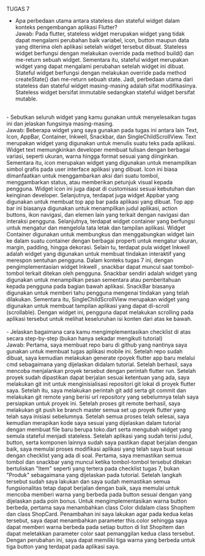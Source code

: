 TUGAS 7
- Apa perbedaan utama antara stateless dan stateful widget dalam konteks pengembangan aplikasi Flutter? <br>
Jawab: Pada flutter, stateless widget merupakan widget yang tidak dapat mengalami perubahan baik variabel, icon, button maupun data yang diterima oleh aplikasi setelah widget tersebut dibuat. Stateless widget berfungsi dengan melakukan override pada method build() dan me-return sebuah widget. Sementara itu, stateful widget merupakan widget yang dapat mengalami perubahan setelah widget ini dibuat. Stateful widget berfungsi dengan melakukan override pada method createState() dan me-return sebuah state. Jadi, perbedaan utama dari stateless dan stateful widget masing-masing adalah sifat modifikasinya. Stateless widget bersifat immutable sedangkan stateful widget bersifat mutable.
<br>
- Sebutkan seluruh widget yang kamu gunakan untuk menyelesaikan tugas ini dan jelaskan fungsinya masing-masing. <br>
Jawab: Beberapa widget yang saya gunakan pada tugas ini antara lain Text, Icon, AppBar, Container, Inkwell, Snackbar, dan SingleChildScrollView. Text merupakan widget yang digunakan untuk menulis suatu teks pada aplikasi. Widget text memungkinkan developer membuat tulisan dengan berbagai variasi, seperti ukuran, warna hingga format sesuai yang diinginkan. Sementara itu, icon merupakan widget yang digunakan untuk menampilkan simbol grafis pada user interface aplikasi yang dibuat. Icon ini biasa dimanfaatkan untuk menggambarkan aksi dari suatu tombol, menggambarkan status, atau memberikan petunjuk visual kepada pengguna. Widget icon ini juga dapat di customisasi sesuai kebutuhan dan keinginan developer. Selanjutnya, terdapat juga widget Appbar yang digunakan untuk membuat top app bar pada aplikasi yang dibuat. Top app bar ini biasanya digunakan untuk menampilkan judul aplikasi, action buttons, ikon navigasi, dan elemen lain yang terkait dengan navigasi dan interaksi pengguna. Selanjutnya, terdapat widget container yang berfungsi untuk mengatur dan mengelola tata letak dan tampilan aplikasi. Widget Container digunakan untuk membungkus dan menggabungkan widget lain ke dalam suatu container dengan berbagai properti untuk mengatur ukuran, margin, padding, hingga dekorasi. Selain tu, terdapat pula widget Inkwell adalah widget yang digunakan untuk membuat tindakan interaktif yang merespon sentuhan pengguna. Dalam konteks tugas 7 ini, dengan pengimplementasian widget Inkwell , snackbar dapat muncul saat tombol-tombol terkait ditekan oleh pengguna. Snackbar sendiri adalah widget yang digunakan untuk menampilkan pesan sementara atau pemberitahuan kepada pengguna pada bagian bawah aplikasi. SnackBar biasanya digunakan untuk memberi tahu pengguna mengenai tindakan yang telah dilakukan. Sementara itu, SingleChildScrollView merupakan widget yang digunakan untuk membuat tampilan aplikasi yang dapat di-scroll (scrollable). Dengan widget ini, pengguna dapat melakukan scrolling pada aplikasi tersebut untuk melihat keseluruhan isi konten dari atas ke bawah.
<br>
<br>
- Jelaskan bagaimana cara kamu mengimplementasikan checklist di atas secara step-by-step (bukan hanya sekadar mengikuti tutorial)
<br>
Jawab: Pertama, saya membuat repo baru di github yang nantinya saya gunakan untuk membuat tugas aplikasi mobile ini. Setelah repo sudah dibuat, saya kemudian melakukan generate rpoyek flutter app baru melalui cmd sebagaimana yang dijelaskan didalam tutorial. Setelah berhasil, saya mencoba menjalankan proyek tersebut dengan perintah flutter run. Setelah proyek sudah dipastikan dapat berjalan sesuai ketentuan yang ada, saya melakukan git init untuk menginisialisasi repositori git lokal di proyek flutter saya. Setelah itu, saya melakukan perintah git add serta git commit dan melakukan git remote yang berisi url repository yang sebelumnya telah saya persiapkan untuk proyek ini. Setelah proses git remote berhasil, saya melakukan git push ke branch master semua set up proyek flutter yang telah saya inisiasi sebelumnya. Setelah semua proses telah selesai, saya kemudian merapikan kode saya sesuai yang dijelaskan dalam tutorial dengan membuat file baru berupa toko.dart serta mengubah widget yang semula stateful menjadi stateless. Setelah aplikasi yang sudah terisi judul, button, serta komponen lainnya sudah saya pastikan dapat berjalan dengan baik, saya memulai proses modifikasi aplikasi yang telah saya buat sesuai dengan checklist yang ada di soal. Pertama, saya memastikan semua tombol dan snackbar yang muncul ketika tombol-tombol tersebut ditekan bertuliskan "Item" seperti yang tertera pada checklist tugas 7, bukan "Produk" sebagaimana yang dijelaskan pada tutorial. Setelah langkah tersebut sudah saya lakukan dan saya sudah memastikan semua fungsionalitas tetap dapat berjalan dengan baik, saya memulai untuk mencoba memberi warna yang berbeda pada button sesuai dengan yang dijelaskan pada poin bonus. Untuk mengimplementasikan warna button berbeda, pertama saya menambahkan class Color didalam class ShopItem dan class ShopCard. Penambahan ini saya lakukan agar pada kedua kelas tersebut, saya dapat menambahkan parameter this.color sehingga saya dapat memberi warna berbeda pada setiap button di list ShopItem dan dapat meletakkan parameter color saat pemanggilan kedua class tersebut. Dengan perubahan ini, saya dapat memiliki tiga warna yang berbeda untuk tiga button yang terdapat pada aplikasi saya.